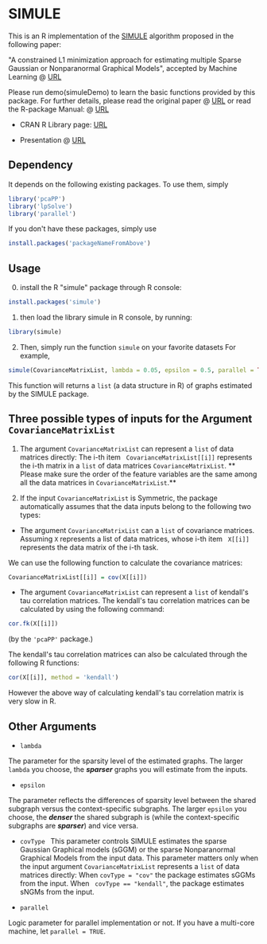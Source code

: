 
# SIMULE
This is an R implementation of the [SIMULE](https://arxiv.org/abs/1605.03468) algorithm proposed in the following paper:

"A constrained L1 minimization approach for estimating multiple Sparse Gaussian or Nonparanormal Graphical Models",
accepted by Machine Learning @ [URL](https://link.springer.com/article/10.1007/s10994-017-5635-7)

Please run demo(simuleDemo) to learn the basic functions provided by this package. For further details, please read the original paper @ [URL](http://link.springer.com/article/10.1007/s10994-017-5635-7) or read the R-package Manual: @ [URL](https://cran.r-project.org/web/packages/simule/simule.pdf)

+ CRAN R Library page: [URL](https://cran.r-project.org/web/packages/simule/)

+ Presentation @ [URL](https://github.com/QData/SIMULE/blob/master/SIMULE-talk.pdf)

## Dependency
It depends on the following existing packages. To use them, simply
```r
library('pcaPP')
library('lpSolve')
library('parallel')
```
If you don't have these packages, simply use
```r
install.packages('packageNameFromAbove')
```

## Usage

0. install the R "simule" package through R console:
```r
install.packages('simule')
```

1. then load the library simule in R console, by running:
```r
library(simule)
```

2. Then, simply run the function  ```simule``` on your favorite datasets
For example,
```r
simule(CovarianceMatrixList, lambda = 0.05, epsilon = 0.5, parallel = TRUE)
```

This function will returns a ```list``` (a data structure in R) of graphs estimated by the SIMULE package.

## Three possible types of inputs for the Argument ``` CovarianceMatrixList ```

1. The argument ``` CovarianceMatrixList ``` can represent a ```list``` of data matrices directly:
The i-th item ``` CovarianceMatrixList[[i]]``` represents the i-th matrix  in a ```list``` of data matrices ```CovarianceMatrixList```.
** Please make sure the order of the feature variables are the same among all the data matrices in ```CovarianceMatrixList```.**


2. If the input ``` CovarianceMatrixList ``` is Symmetric, the package automatically assumes that the data inputs belong to the following two types:

- The argument ``` CovarianceMatrixList ``` can a ```list``` of covariance matrices.
Assuming ``` X ``` represents a list of data matrices, whose i-th item ``` X[[i]]``` represents the data matrix of the i-th task.

We can use the following function to calculate the covariance matrices:
```r
CovarianceMatrixList[[i]] = cov(X[[i]])
```

- The argument ``` CovarianceMatrixList ``` can represent a ```list``` of kendall's tau correlation matrices.
The kendall's tau correlation matrices can be calculated by using the following command:
```r
cor.fk(X[[i]])  
```
(by the ``` 'pcaPP' ``` package.)

The kendall's tau correlation matrices can also be calculated through the following R functions:
```r
cor(X[[i]], method = 'kendall')
```
However the above way of calculating kendall's tau correlation matrix is very slow in R.


## Other Arguments

- ``` lambda ```

The parameter for the sparsity level of the estimated graphs. The larger ```lambda``` you choose, the ***sparser*** graphs you will estimate from the inputs.

- ``` epsilon ```

The parameter reflects the differences of sparsity level between the shared subgraph versus the context-specific subgraphs. The larger ```epsilon``` you choose, the ***denser*** the shared subgraph is (while the context-specific subgraphs are ***sparser***) and vice versa.

- ``` covType  ```
This parameter controls SIMULE estimates the sparse Gaussian Graphical models (sGGM) or the sparse Nonparanormal Graphical Models from the input data.  This parameter  matters only when the input argument ``` CovarianceMatrixList ```  represents a ```list``` of data matrices directly:
When ``` covType = "cov" ``` the package estimates sGGMs from the input.
When ``` covType == "kendall"```, the package estimates sNGMs from the input.

- ``` parallel ```

Logic parameter for parallel implementation or not. If you have a multi-core machine, let ```parallel = TRUE```.
